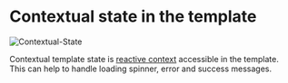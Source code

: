 # Contextual state in the template

![Contextual-State](https://user-images.githubusercontent.com/10064416/192659019-279925c4-bb85-44df-a6e3-7d160fdb1874.png)

Contextual template state is [reactive context]() accessible in the template. This can help to handle loading spinner, error and success messages. 
